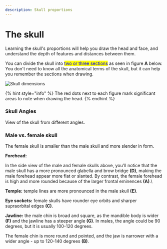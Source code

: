 ```yaml
---
description: Skull proportions
---
```


# The skull

Learning the skull's proportions will help you draw the head and face, and understand the depth of features and distances between them.

You can divide the skull into <mark style="color:blue;">two or three sections</mark> as seen in figure **A** below. You don't need to know all the anatomical terms of the skull, but it can help you remember the sections when drawing.

![Skull dimensions](/Users/sara/Desktop/Anatomyimages/PNG/Skulldimensions.png "Skull Dimensions")

{% hint style="info" %}
The red dots next to each figure mark significant areas to note when drawing the head.
{% endhint %}

### Skull Angles

View of the skull from different angles.

### Male vs. female skull

The female skull is smaller than the male skull and more slender in form.

**Forehead:**

In the side view of the male and female skulls above, you'll notice that the male skull has a more pronounced glabella and brow bridge **(D)**, making the male forehead appear more flat or slanted. By contrast, the female forehead is high and more rounded because of the larger frontal eminences **(A)**.\


**Temple:** temple lines are more pronounced in the male skull **(E)**.

**Eye sockets:** female skulls have rounder eye orbits and sharper supraorbital edges **(C)**.

**Jawline:** the male chin is broad and square, as the mandible body is wider **(F)** and the jawline has a steeper angle **(G)**. In males, the angle could be 90 degrees, but it is usually 100-120 degrees.&#x20;

The female chin is more round and pointed, and the jaw is narrower with a wider angle - up to 120-140 degrees **(B)**.
